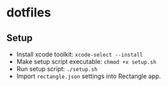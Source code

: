 # dotfiles

## Setup

- Install xcode toolkit: `xcode-select --install`
- Make setup script executable: `chmod +x setup.sh`
- Run setup script: `./setup.sh`
- Import `rectangle.json` settings into Rectangle app.

